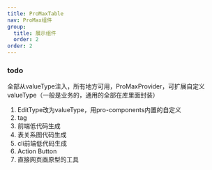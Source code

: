 ```yaml
---
title: ProMaxTable
nav: ProMax组件
group:
  title: 展示组件
  order: 2
order: 2
---
```


<code src="./demos/pro-max-table/demo1.tsx"></code>

### todo

全部从valueType注入，所有地方可用，ProMaxProvider，可扩展自定义valueType（一般是业务的，通用的全部在库里面封装）

1. EditType改为valueType，用pro-components内置的自定义
2. tag
3. 前端低代码生成
4. 表关系图代码生成
5. cli前端低代码生成
6. Action Button
7. 直接网页画原型的工具
<!-- 15. 营销系统、商城、CRM -->
